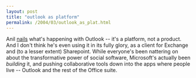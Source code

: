 ```yaml
---
layout: post
title: "outlook as platform"
permalink: /2004/03/outlook_as_plat.html
---
```


<p>Anil <a href="http://www.dashes.com/anil/2004/03/19/outlook_as_a_pl">nails</a> what's happening with Outlook -- it's a platform, not a product.  And I don't think he's even using it in its fully glory, as a client for Exchange and (to a lesser extent) Sharepoint.  While everyone's been nattering on about the transformative power of social software, Microsoft's actually been <i>building</i> it, and pushing collaborative tools down into the apps where people live -- Outlook and the rest of the Office suite.</p>


